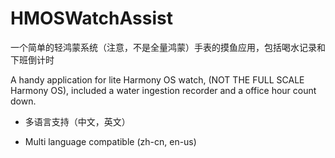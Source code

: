 # HMOSWatchAssist
一个简单的轻鸿蒙系统（注意，不是全量鸿蒙）手表的摸鱼应用，包括喝水记录和下班倒计时

A handy application for lite Harmony OS watch, (NOT THE FULL SCALE Harmony OS), included a water ingestion recorder and a office hour count down.

 - 多语言支持（中文，英文）
 
 - Multi language compatible (zh-cn, en-us)

 
